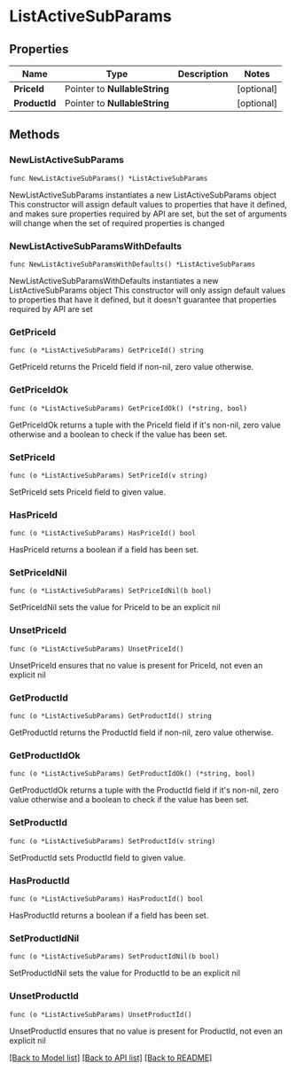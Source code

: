 # ListActiveSubParams

## Properties

Name | Type | Description | Notes
------------ | ------------- | ------------- | -------------
**PriceId** | Pointer to **NullableString** |  | [optional] 
**ProductId** | Pointer to **NullableString** |  | [optional] 

## Methods

### NewListActiveSubParams

`func NewListActiveSubParams() *ListActiveSubParams`

NewListActiveSubParams instantiates a new ListActiveSubParams object
This constructor will assign default values to properties that have it defined,
and makes sure properties required by API are set, but the set of arguments
will change when the set of required properties is changed

### NewListActiveSubParamsWithDefaults

`func NewListActiveSubParamsWithDefaults() *ListActiveSubParams`

NewListActiveSubParamsWithDefaults instantiates a new ListActiveSubParams object
This constructor will only assign default values to properties that have it defined,
but it doesn't guarantee that properties required by API are set

### GetPriceId

`func (o *ListActiveSubParams) GetPriceId() string`

GetPriceId returns the PriceId field if non-nil, zero value otherwise.

### GetPriceIdOk

`func (o *ListActiveSubParams) GetPriceIdOk() (*string, bool)`

GetPriceIdOk returns a tuple with the PriceId field if it's non-nil, zero value otherwise
and a boolean to check if the value has been set.

### SetPriceId

`func (o *ListActiveSubParams) SetPriceId(v string)`

SetPriceId sets PriceId field to given value.

### HasPriceId

`func (o *ListActiveSubParams) HasPriceId() bool`

HasPriceId returns a boolean if a field has been set.

### SetPriceIdNil

`func (o *ListActiveSubParams) SetPriceIdNil(b bool)`

 SetPriceIdNil sets the value for PriceId to be an explicit nil

### UnsetPriceId
`func (o *ListActiveSubParams) UnsetPriceId()`

UnsetPriceId ensures that no value is present for PriceId, not even an explicit nil
### GetProductId

`func (o *ListActiveSubParams) GetProductId() string`

GetProductId returns the ProductId field if non-nil, zero value otherwise.

### GetProductIdOk

`func (o *ListActiveSubParams) GetProductIdOk() (*string, bool)`

GetProductIdOk returns a tuple with the ProductId field if it's non-nil, zero value otherwise
and a boolean to check if the value has been set.

### SetProductId

`func (o *ListActiveSubParams) SetProductId(v string)`

SetProductId sets ProductId field to given value.

### HasProductId

`func (o *ListActiveSubParams) HasProductId() bool`

HasProductId returns a boolean if a field has been set.

### SetProductIdNil

`func (o *ListActiveSubParams) SetProductIdNil(b bool)`

 SetProductIdNil sets the value for ProductId to be an explicit nil

### UnsetProductId
`func (o *ListActiveSubParams) UnsetProductId()`

UnsetProductId ensures that no value is present for ProductId, not even an explicit nil

[[Back to Model list]](../README.md#documentation-for-models) [[Back to API list]](../README.md#documentation-for-api-endpoints) [[Back to README]](../README.md)


